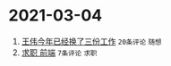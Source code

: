 # 2021-03-04

1. [王伟今年已经换了三份工作](https://www.v2ex.com/t/758236) `20条评论` `随想`
1. [求职 前端](https://www.v2ex.com/t/758243) `7条评论` `求职`
